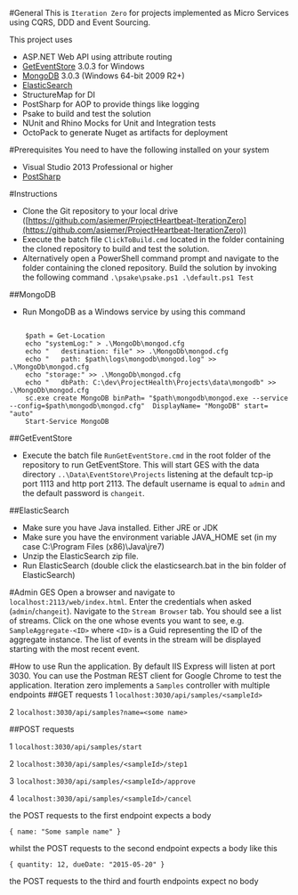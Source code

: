 #General
This is `Iteration Zero` for projects implemented as Micro Services using CQRS, DDD and Event Sourcing.

This project uses

- ASP.NET Web API using attribute routing
- [GetEventStore](https://geteventstore.com/) 3.0.3 for Windows 
- [MongoDB](https://www.mongodb.org/) 3.0.3 (Windows 64-bit 2009 R2+)
- [ElasticSearch](https://www.elastic.co/downloads/elasticsearch)
- StructureMap for DI
- PostSharp for AOP to provide things like logging
- Psake to build and test the solution
- NUnit and Rhino Mocks for Unit and Integration tests
- OctoPack to generate Nuget as artifacts for deployment

#Prerequisites
You need to have the following installed on your system 

- Visual Studio 2013 Professional or higher
- [PostSharp](https://visualstudiogallery.msdn.microsoft.com/a058d5d3-e654-43f8-a308-c3bdfdd0be4a)

#Instructions

- Clone the Git repository to your local drive ([https://github.com/asiemer/ProjectHeartbeat-IterationZero](https://github.com/asiemer/ProjectHeartbeat-IterationZero))
- Execute the batch file `ClickToBuild.cmd` located in the folder containing the cloned repository to build and test the solution. 
- Alternatively open a PowerShell command prompt and navigate to the folder containing the cloned repository. Build the solution by invoking the following command `.\psake\psake.ps1 .\default.ps1 Test`

##MongoDB
- Run MongoDB as a Windows service by using this command

```

    $path = Get-Location
    echo "systemLog:" > .\MongoDb\mongod.cfg
    echo "   destination: file" >> .\MongoDb\mongod.cfg
    echo "   path: $path\logs\mongodb\mongod.log" >> .\MongoDb\mongod.cfg
    echo "storage:" >> .\MongoDb\mongod.cfg
    echo "   dbPath: C:\dev\ProjectHealth\Projects\data\mongodb" >> .\MongoDb\mongod.cfg
    sc.exe create MongoDB binPath= "$path\mongodb\mongod.exe --service --config=$path\mongodb\mongod.cfg"  DisplayName= "MongoDB" start= "auto" 
    Start-Service MongoDB

```

##GetEventStore
- Execute the batch file `RunGetEventStore.cmd` in the root folder of the repository to run GetEventStore. This will start GES with the data directory `..\Data\EventStore\Projects` listening at the default tcp-ip port 1113 and http port 2113. The default username is equal to `admin` and the default password is `changeit`.

##ElasticSearch
- Make sure you have Java installed. Either JRE or JDK
- Make sure you have the environment variable JAVA_HOME set (in my case C:\Program Files (x86)\Java\jre7)
- Unzip the ElasticSearch zip file.
- Run ElasticSearch (double click the elasticsearch.bat in the bin folder of ElasticSearch)

#Admin GES
Open a browser and navigate to `localhost:2113/web/index.html`. Enter the credentials when asked (`admin`/`changeit`). Navigate to the `Stream Browser` tab. You should see a list of streams. Click on the one whose events you want to see, e.g. `SampleAggregate-<ID>` where `<ID>` is a Guid representing the ID of the aggregate instance. The list of events in the stream will be displayed starting with the most recent event.

#How to use
Run the application. By default IIS Express will listen at port 3030. You can use the Postman REST client for Google Chrome to test the application. Iteration zero implements a `Samples` controller with multiple endpoints
##GET requests
1 `localhost:3030/api/samples/<sampleId>`

2 `localhost:3030/api/samples?name=<some name>`

##POST requests

1 ```localhost:3030/api/samples/start```

2 ```localhost:3030/api/samples/<sampleId>/step1```

3 ```localhost:3030/api/samples/<sampleId>/approve```

4 ```localhost:3030/api/samples/<sampleId>/cancel```

the POST requests to the first endpoint expects a body

```{ name: "Some sample name" }```

whilst the POST requests to the second endpoint expects a body like this

```{ quantity: 12, dueDate: "2015-05-20" }```

the POST requests to the third and fourth endpoints expect no body 